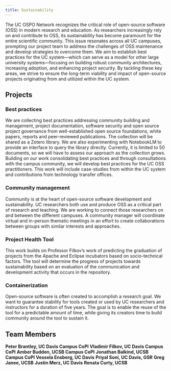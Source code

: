 ```yaml
---
title: Sustainability
---
```


The UC OSPO Network recognizes the critical role of open-source software (OSS) in modern research and education.
As researchers increasingly rely on and contribute to OSS, its sustainability has become paramount for the entire scientific community.
This issue resonates across all UC campuses, prompting our project team to address the challenges of OSS maintenance and develop strategies to overcome them.
We aim to establish best practices for the UC system—which can serve as a model for other large university systems—focusing on building robust community architectures, increasing adoption, and enhancing project security.
By tackling these key areas, we strive to ensure the long-term viability and impact of open-source projects originating from and utilized within the UC system.

## Projects

### Best practices

We are collecting best practices addressing community building and management, project documentation, software security and open source project governance from well-established open source foundations, white papers, reports and peer-reviewed publications. The collection will be shared as a Zotero library. We are also experimenting with NotebookLM to provide an interface to query the library directly. Currently, it is limited to 50 documents, so we will have to assess our approach as the collection grows.
Building on our work consolidating best practices and through consultations with the campus community, we will develop best practices for the UC OSS practitioners. This work will include case-studies from within the UC system and contributions from technology transfer offices.

### Community management

Community is at the heart of open-source software development and sustainability. UC researchers both use and produce OSS as a critical part of research and teaching. We are working to connect those researchers on and between the different campuses. A community manager will coordinate virtual and in-person thematic meetings in an effort to create collaborations between groups with similar interests and approaches.

### Project Health Tool

This work builds on Professor Filkov’s work of predicting the graduation of projects from the Apache and Eclipse incubators based on socio-technical factors. The tool will determine the progress of projects towards sustainability based on an evaluation of the communication and development activity that occurs in the repository.

### Containerization

Open-source software is often created to accomplish a research goal. We want to guarantee stability for tools created or used by UC researchers and instructors for a duration of five years. The goal is to enable the reuse of the tool for a predictable amount of time, while giving its creators time to build community around the tool to sustain it.

## Team Members

**Peter Brantley, UC Davis Campus CoPI**
**Vladimir Filkov, UC Davis Campus CoPI**
**Amber Budden, UCSB Campus CoPI**
**Jonathan Balkind, UCSB Campus CoPI**
**Vessela Ensberg, UC Davis**
**Priyal Soni, UC Davis, GSR**
**Greg Janee, UCSB**
**Justin Merz, UC Davis**
**Renata Curty, UCSB**
